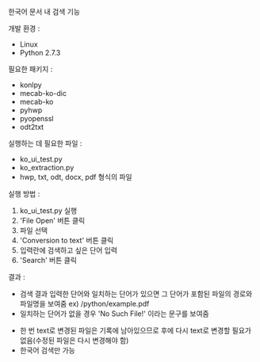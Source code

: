 
한국어 문서 내 검색 기능

개발 환경 :
 - Linux
 - Python 2.7.3
 
필요한 패키지 :
 - konlpy
 - mecab-ko-dic
 - mecab-ko
 - pyhwp
 - pyopenssl
 - odt2txt
 
실행하는 데 필요한 파일 :
 - ko_ui_test.py
 - ko_extraction.py
 - hwp, txt, odt, docx, pdf 형식의 파일
 
실행 방법 :
 1. ko_ui_test.py 실행
 2. 'File Open' 버튼 클릭
 3. 파일 선택
 4. 'Conversion to text' 버튼 클릭
 5. 입력란에 검색하고 싶은 단어 입력
 6. 'Search' 버튼 클릭

결과 : 
  - 검색 결과 입력한 단어와 일치하는 단어가 있으면 그 단어가 포함된 파일의 경로와 파일명을 보여줌 
  ex) /python/example.pdf
  - 일치하는 단어가 없을 경우 'No Such File!' 이라는 문구를 보여줌

* 한 번 text로 변경된 파일은 기록에 남아있으므로 후에 다시 text로 변경할 필요가 없음(수정된 파일은 다시 변경해야 함)
* 한국어 검색만 가능
